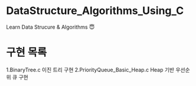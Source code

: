 # DataStructure_Algorithms_Using_C
Learn Data Strucure &amp; Algorithms :innocent:
<h1>구현 목록</h1>
1.BinaryTree.c 이진 트리 구현
2.PriorityQueue_Basic_Heap.c Heap 기반 우선순위 큐 구현

